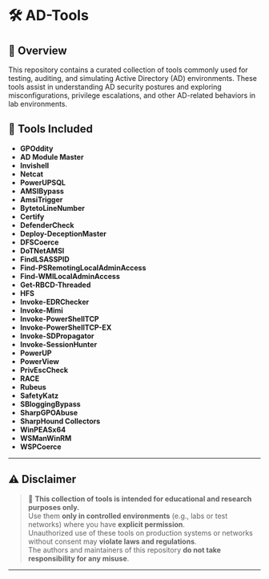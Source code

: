 # 🛠️ AD-Tools

## 📘 Overview  
This repository contains a curated collection of tools commonly used for testing, auditing, and simulating Active Directory (AD) environments. These tools assist in understanding AD security postures and exploring misconfigurations, privilege escalations, and other AD-related behaviors in lab environments.

## 🧰 Tools Included
- **GPOddity**  
- **AD Module Master**  
- **Invishell**  
- **Netcat**  
- **PowerUPSQL**  
- **AMSIBypass**  
- **AmsiTrigger**  
- **BytetoLineNumber**  
- **Certify**  
- **DefenderCheck**  
- **Deploy-DeceptionMaster**  
- **DFSCoerce**  
- **DoTNetAMSI**  
- **FindLSASSPID**  
- **Find-PSRemotingLocalAdminAccess**  
- **Find-WMILocalAdminAccess**  
- **Get-RBCD-Threaded**  
- **HFS**  
- **Invoke-EDRChecker**  
- **Invoke-Mimi**  
- **Invoke-PowerShellTCP**  
- **Invoke-PowerShellTCP-EX**  
- **Invoke-SDPropagator**  
- **Invoke-SessionHunter**  
- **PowerUP**  
- **PowerView**  
- **PrivEscCheck**  
- **RACE**  
- **Rubeus**  
- **SafetyKatz**  
- **SBloggingBypass**  
- **SharpGPOAbuse**  
- **SharpHound Collectors**  
- **WinPEASx64**  
- **WSManWinRM**  
- **WSPCoerce**  

---


## ⚠️ Disclaimer

> 🚨 **This collection of tools is intended for educational and research purposes only.**  
> Use them **only in controlled environments** (e.g., labs or test networks) where you have **explicit permission**.  
> Unauthorized use of these tools on production systems or networks without consent may **violate laws and regulations**.  
> The authors and maintainers of this repository **do not take responsibility for any misuse**.

---
